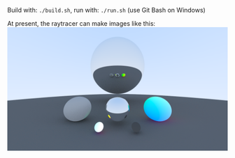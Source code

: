 Build with: ```./build.sh```, run with: ```./run.sh``` (use Git Bash on Windows)

At present, the raytracer can make images like this:
![alt text](./raytraced.png?raw=true)

